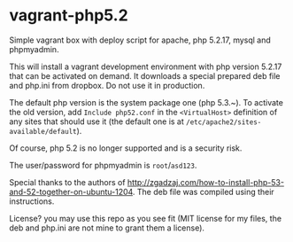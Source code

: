 vagrant-php5.2
==============

Simple vagrant box with deploy script for apache, php 5.2.17, mysql and phpmyadmin.

This will install a vagrant development environment with php version 5.2.17 that can be activated on demand. It downloads a special prepared deb file and php.ini from dropbox. Do not use it in production.

The default php version is the system package one (php 5.3.~). To activate the old version, add ```Include php52.conf``` in the ```<VirtualHost>``` definition of any sites that should use it (the default one is at ```/etc/apache2/sites-available/default```).

Of course, php 5.2 is no longer supported and is a security risk.

The user/password for phpmyadmin is ```root```/```asd123```.

Special thanks to the authors of http://zgadzaj.com/how-to-install-php-53-and-52-together-on-ubuntu-1204. The deb file was compiled using their instructions.

License? you may use this repo as you see fit (MIT license for my files, the deb and php.ini are not mine to grant them a license).
